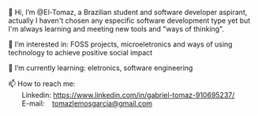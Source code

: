   👋 Hi, I’m @El-Tomaz, a Brazilian student and software developer aspirant, actually I haven't chosen any especific software development type yet but I'm
  always learning and meeting new tools and "ways of thinking". 
  <br>
  
  🐙  I’m interested in: FOSS projects, microeletronics and ways of using technology to achieve positive social impact <br>
  
  🌱  I’m currently learning: eletronics, software engineering <br>
  
  📫  How to reach me: <br>
  &nbsp; &nbsp; &nbsp; &nbsp;Linkedin: https://www.linkedin.com/in/gabriel-tomaz-910695237/ <br>
  &nbsp; &nbsp; &nbsp; &nbsp;E-mail: &nbsp; &nbsp;tomazlemosgarcia@gmail.com

<!---
El-Tomaz/El-Tomaz is a ✨ special ✨ repository because its `README.md` (this file) appears on your GitHub profile.
You can click the Preview link to take a look at your changes.
--->
